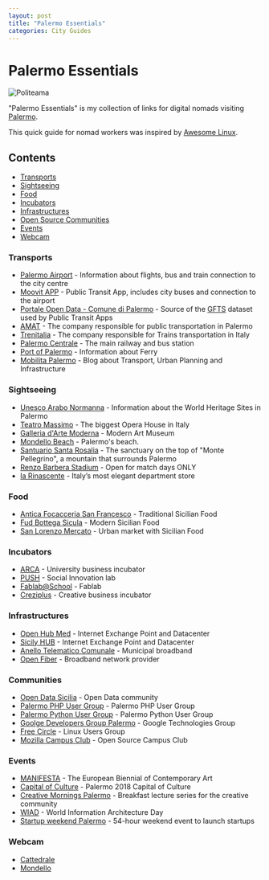 ```yaml
---
layout: post
title: "Palermo Essentials"
categories: City Guides
---
```


# Palermo Essentials

![Politeama](https://raw.githubusercontent.com/marcofromsicily/blog/master/images/politeama.jpg)

"Palermo Essentials" is my collection of links for digital nomads visiting [Palermo](https://www.comune.palermo.it/).

This quick guide for nomad workers was inspired by [Awesome Linux](https://github.com/madbob/awesome-linux-dev).


## Contents

* [Transports](#transports)
* [Sightseeing](#sightseeing)
* [Food](#food)
* [Incubators](#incubators)
* [Infrastructures](#infrastructures)
* [Open Source Communities](#communities)
* [Events](#events)  
* [Webcam](#webcam)

### Transports

* [Palermo Airport](http://www.gesap.it/) - Information about flights, bus and train connection to the city centre
* [Moovit APP](https://www.moovitapp.com/) - Public Transit App, includes city buses and connection to the airport
* [Portale Open Data - Comune di Palermo](https://opendata.comune.palermo.it/) - Source of the [GFTS](https://en.wikipedia.org/wiki/General_Transit_Feed_Specification) dataset used by Public Transit Apps
* [AMAT](http://amat.pa.it/) - The company responsible for public transportation in Palermo
* [Trenitalia](http://www.trenitalia.com/) -  The company responsible for Trains transportation in Italy
* [Palermo Centrale](http://www.palermocentrale.it/) -  The main railway and bus station
* [Port of Palermo](http://www.portpalermo.it/) - Information about Ferry
* [Mobilita Palermo](http://palermo.mobilita.org/) - Blog about Transport, Urban Planning and Infrastructure


### Sightseeing

* [Unesco Arabo Normanna](http://www.unescoarabonormanna.it/) - Information about the World Heritage Sites in Palermo
* [Teatro Massimo](http://www.teatromassimo.it/) - The biggest Opera House in Italy
* [Galleria d'Arte Moderna](http://www.gampalermo.it/) - Modern Art Museum
* [Mondello Beach](http://umap.openstreetmap.fr/it/map/attivita-commerciali-mondello-promondello_157054#15/38.2068/13.3316) - Palermo's beach.
* [Santuario Santa Rosalia](http://www.santuariosantarosalia.it/) - The sanctuary on the top of "Monte Pellegrino", a mountain that surrounds Palermo
* [Renzo Barbera Stadium](http://palermocalcio.it/) - Open for match days ONLY
* [la Rinascente](https://www.rinascente.it/) - Italy’s most elegant department store  

### Food

* [Antica Focacceria San Francesco](http://www.anticafocacceria.it) - Traditional Sicilian Food
* [Fud Bottega Sicula](http://www.fud.it/) - Modern Sicilian Food
* [San Lorenzo Mercato](http://www.sanlorenzomercato.it/) - Urban market with Sicilian Food


### Incubators

* [ARCA](http://www.consorzioarca.it/) - University business incubator
* [PUSH](http://www.wepush.org/) - Social Innovation lab
* [Fablab@School](https://www.fablabatschool.it/) - Fablab
* [Creziplus](https://www.creziplus.it/) - Creative business incubator

### Infrastructures

* [Open Hub Med](https://www.openhubmed.it/) - Internet Exchange Point and Datacenter
* [Sicily HUB](http://www.tisparkle.com/default.aspx?idPage=2509) - Internet Exchange Point and Datacenter
* [Anello Telematico Comunale](https://umap.openstreetmap.fr/it/map/anello-telematico-comunale-palermo_71124#13/38.1381/13.3880) - Municipal broadband
* [Open Fiber](http://openfiber.it/) - Broadband network provider

### Communities

* [Open Data Sicilia](http://opendatasicilia.it/) - Open Data community
* [Palermo PHP User Group](http://palermo.grusp.org/) - Palermo PHP User Group
* [Palermo Python User Group](https://www.facebook.com/groups/pythonuserspalermo/?fref=ts) - Palermo Python User Group
* [Goolge Developers Group Palermo](https://sites.google.com/site/palermogtug/) - Google Technologies Group
* [Free Circle](https://www.thefreecircle.org/) - Linux Users Group
* [Mozilla Campus Club](https://www.facebook.com/mccpalermo/) - Open Source Campus Club

### Events

* [MANIFESTA](http://m12.manifesta.org/) - The European Biennial of Contemporary Art
* [Capital of Culture](https://www.comune.palermo.it/capitale-cultura-2018.php) - Palermo 2018 Capital of Culture
* [Creative Mornings Palermo](https://creativemornings.com/cities/pmo) - Breakfast lecture series for the creative community
* [WIAD](http://www.wiadpalermo.com/) - World Information Architecture Day
* [Startup weekend Palermo](http://www.swpalermo.it) - 54-hour weekend event to launch startups

### Webcam

* [Cattedrale](https://www.skylinewebcams.com/it/webcam/italia/sicilia/palermo/cattedrale-di-palermo.html)
* [Mondello](https://www.skylinewebcams.com/it/webcam/italia/sicilia/palermo/spiaggia-mondello.html)
